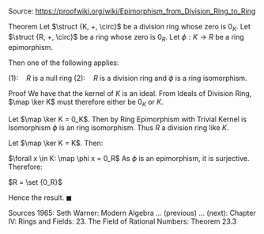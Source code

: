 # 

Source: https://proofwiki.org/wiki/Epimorphism_from_Division_Ring_to_Ring

Theorem
Let $\struct {K, +, \circ}$ be a division ring whose zero is $0_K$.
Let $\struct {R, +, \circ}$ be a ring whose zero is $0_R$.
Let $\phi: K \to R$ be a ring epimorphism.

Then one of the following applies:

$(1): \quad R$ is a null ring
$(2): \quad R$ is a division ring and $\phi$ is a ring isomorphism.


Proof
We have that the kernel of $K$ is an ideal.
From Ideals of Division Ring, $\map \ker K$ must therefore either be $0_K$ or $K$.

Let $\map \ker K = 0_K$.
Then by Ring Epimorphism with Trivial Kernel is Isomorphism $\phi$ is an ring isomorphism.
Thus $R$ a division ring like $K$.

Let $\map \ker K = K$.
Then:

$\forall x \in K: \map \phi x = 0_R$
As $\phi$ is an epimorphism, it is surjective.
Therefore:

$R = \set {0_R}$

Hence the result.
$\blacksquare$


Sources
1965: Seth Warner: Modern Algebra ... (previous) ... (next): Chapter $\text {IV}$: Rings and Fields: $23$. The Field of Rational Numbers: Theorem $23.3$




